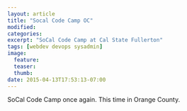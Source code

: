 ```yaml
---
layout: article
title: "Socal Code Camp OC"
modified:
categories: 
excerpt: "SoCal Code Camp at Cal State Fullerton"
tags: [webdev devops sysadmin]
image:
  feature:
  teaser:
  thumb:
date: 2015-04-13T17:53:13-07:00
---
```

SoCal Code Camp once again. This time in Orange County.
